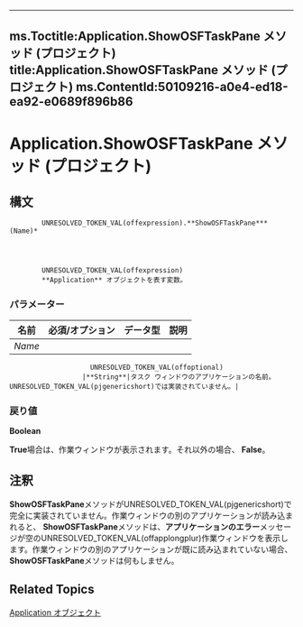
---
ms.Toctitle:Application.ShowOSFTaskPane メソッド (プロジェクト)
title:Application.ShowOSFTaskPane メソッド (プロジェクト)
ms.ContentId:50109216-a0e4-ed18-ea92-e0689f896b86
---
# Application.ShowOSFTaskPane メソッド (プロジェクト)





## 構文

            UNRESOLVED_TOKEN_VAL(offexpression).**ShowOSFTaskPane***(Name)*




            UNRESOLVED_TOKEN_VAL(offexpression)
            **Application** オブジェクトを表す変数。

### パラメーター

|**名前**|**必須/オプション**|**データ型**|**説明**|
|---|---|---|---|
|*Name*|
                        UNRESOLVED_TOKEN_VAL(offoptional)
                      |**String**|タスク ウィンドウのアプリケーションの名前。UNRESOLVED_TOKEN_VAL(pjgenericshort)では実装されていません。|



### 戻り値
**Boolean**



**True**場合は、作業ウィンドウが表示されます。それ以外の場合、 **False**。





## 注釈
**ShowOSFTaskPane**メソッドがUNRESOLVED_TOKEN_VAL(pjgenericshort)で完全に実装されていません。作業ウィンドウの別のアプリケーションが読み込まれると、 **ShowOSFTaskPane**メソッドは、**アプリケーションのエラー**メッセージが空のUNRESOLVED_TOKEN_VAL(offapplongplur)作業ウィンドウを表示します。作業ウィンドウの別のアプリケーションが既に読み込まれていない場合、 **ShowOSFTaskPane**メソッドは何もしません。



## Related Topics

[Application オブジェクト](8eb91712-7784-a102-38c0-19bb056c27e9.md)




